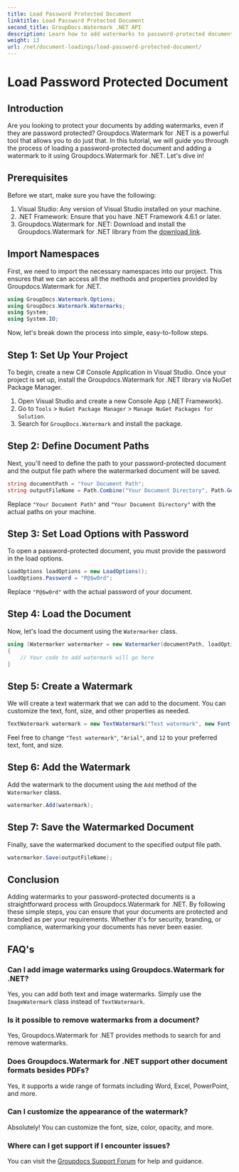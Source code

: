 ```yaml
---
title: Load Password Protected Document
linktitle: Load Password Protected Document
second_title: GroupDocs.Watermark .NET API
description: Learn how to add watermarks to password-protected documents using Groupdocs.Watermark for .NET with our step-by-step guide. Secure and brand your files easily.
weight: 13
url: /net/document-loadings/load-password-protected-document/
---
```


# Load Password Protected Document

## Introduction
Are you looking to protect your documents by adding watermarks, even if they are password protected? Groupdocs.Watermark for .NET is a powerful tool that allows you to do just that. In this tutorial, we will guide you through the process of loading a password-protected document and adding a watermark to it using Groupdocs.Watermark for .NET. Let's dive in!
## Prerequisites
Before we start, make sure you have the following:
1. Visual Studio: Any version of Visual Studio installed on your machine.
2. .NET Framework: Ensure that you have .NET Framework 4.6.1 or later.
3. Groupdocs.Watermark for .NET: Download and install the Groupdocs.Watermark for .NET library from the [download link](https://releases.groupdocs.com/Watermark/net/).
## Import Namespaces
First, we need to import the necessary namespaces into our project. This ensures that we can access all the methods and properties provided by Groupdocs.Watermark for .NET.
```csharp
using GroupDocs.Watermark.Options;
using GroupDocs.Watermark.Watermarks;
using System;
using System.IO;
```
Now, let's break down the process into simple, easy-to-follow steps.
## Step 1: Set Up Your Project
To begin, create a new C# Console Application in Visual Studio. Once your project is set up, install the Groupdocs.Watermark for .NET library via NuGet Package Manager.
1. Open Visual Studio and create a new Console App (.NET Framework).
2. Go to `Tools` > `NuGet Package Manager` > `Manage NuGet Packages for Solution`.
3. Search for `GroupDocs.Watermark` and install the package.
## Step 2: Define Document Paths
Next, you'll need to define the path to your password-protected document and the output file path where the watermarked document will be saved.
```csharp
string documentPath = "Your Document Path";
string outputFileName = Path.Combine("Your Document Directory", Path.GetFileName(documentPath));
```
Replace `"Your Document Path"` and `"Your Document Directory"` with the actual paths on your machine.
## Step 3: Set Load Options with Password
To open a password-protected document, you must provide the password in the load options.
```csharp
LoadOptions loadOptions = new LoadOptions();
loadOptions.Password = "P@$w0rd";
```
Replace `"P@$w0rd"` with the actual password of your document.
## Step 4: Load the Document
Now, let's load the document using the `Watermarker` class.
```csharp
using (Watermarker watermarker = new Watermarker(documentPath, loadOptions))
{
    // Your code to add watermark will go here
}
```
## Step 5: Create a Watermark
We will create a text watermark that we can add to the document. You can customize the text, font, size, and other properties as needed.
```csharp
TextWatermark watermark = new TextWatermark("Test watermark", new Font("Arial", 12));
```
Feel free to change `"Test watermark"`, `"Arial"`, and `12` to your preferred text, font, and size.
## Step 6: Add the Watermark
Add the watermark to the document using the `Add` method of the `Watermarker` class.
```csharp
watermarker.Add(watermark);
```
## Step 7: Save the Watermarked Document
Finally, save the watermarked document to the specified output file path.
```csharp
watermarker.Save(outputFileName);
```
## Conclusion
Adding watermarks to your password-protected documents is a straightforward process with Groupdocs.Watermark for .NET. By following these simple steps, you can ensure that your documents are protected and branded as per your requirements. Whether it's for security, branding, or compliance, watermarking your documents has never been easier.
## FAQ's
### Can I add image watermarks using Groupdocs.Watermark for .NET?
Yes, you can add both text and image watermarks. Simply use the `ImageWatermark` class instead of `TextWatermark`.
### Is it possible to remove watermarks from a document?
Yes, Groupdocs.Watermark for .NET provides methods to search for and remove watermarks.
### Does Groupdocs.Watermark for .NET support other document formats besides PDFs?
Yes, it supports a wide range of formats including Word, Excel, PowerPoint, and more.
### Can I customize the appearance of the watermark?
Absolutely! You can customize the font, size, color, opacity, and more.
### Where can I get support if I encounter issues?
You can visit the [Groupdocs Support Forum](https://forum.groupdocs.com/c/watermark/19) for help and guidance.
